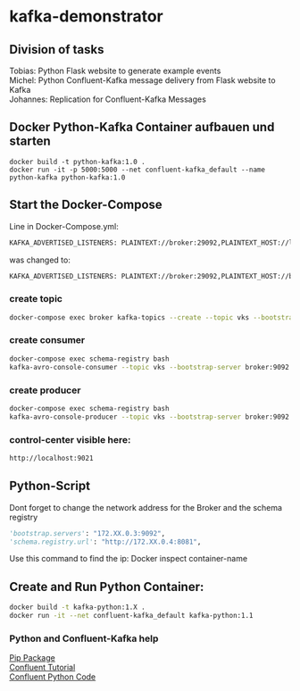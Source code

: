 # kafka-demonstrator

## Division of tasks
Tobias: Python Flask website to generate example events</br>
Michel: Python Confluent-Kafka message delivery from Flask website to Kafka</br>
Johannes: Replication for Confluent-Kafka Messages</br>

## Docker Python-Kafka Container aufbauen und starten
```
docker build -t python-kafka:1.0 .
docker run -it -p 5000:5000 --net confluent-kafka_default --name python-kafka python-kafka:1.0
```

## Start the Docker-Compose
Line in Docker-Compose.yml:
```bash
KAFKA_ADVERTISED_LISTENERS: PLAINTEXT://broker:29092,PLAINTEXT_HOST://localhost:9092
```
was changed to:
```bash
KAFKA_ADVERTISED_LISTENERS: PLAINTEXT://broker:29092,PLAINTEXT_HOST://broker:9092
```
### create topic
```bash
docker-compose exec broker kafka-topics --create --topic vks --bootstrap-server broker:9092 --replication-factor 1 --partitions 1
```
### create consumer 
```bash
docker-compose exec schema-registry bash
kafka-avro-console-consumer --topic vks --bootstrap-server broker:9092 
```

### create producer
```bash
docker-compose exec schema-registry bash
kafka-avro-console-producer --topic vks --bootstrap-server broker:9092 --property value.schema="$(< /opt/app/schema/order_detail.avsc)"
```

### control-center visible here: 
```bash
http://localhost:9021
```

## Python-Script
Dont forget to change the network address for the Broker and the schema registry
```python
'bootstrap.servers': "172.XX.0.3:9092",
'schema.registry.url': "http://172.XX.0.4:8081",
```
Use this command to find the ip: Docker inspect container-name

## Create and Run Python Container:
```bash
docker build -t kafka-python:1.X .
docker run -it --net confluent-kafka_default kafka-python:1.1
```
### Python and Confluent-Kafka help
[Pip Package](https://pypi.org/project/confluent-kafka/)</br>
[Confluent Tutorial](https://kafka-tutorials.confluent.io/kafka-console-consumer-producer/kafka.html#initialize-the-project)</br>
[Confluent Python Code](https://github.com/confluentinc/confluent-kafka-python)</br>
